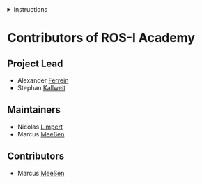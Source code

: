 <details>
<summary>Instructions</summary>

All content authors and code developers are allowed to enlist themselves as
contributors in the `CONTRIBUTORS.md`, as long as their changes are noteworthy.
The authors have to be sorted by their surname first, then by their forename.
Entries for alumni maintainers and leaders will be crossed out and moved to the
end of the list.

Always use the following code format for new entries:

```markdown
- John [Doe](mailto:john.doe@example.com)
- ~~Jane [Doe](mailto:jane.doe@example.com)~~
```

</details>

# Contributors of ROS-I Academy

## Project Lead

- Alexander [Ferrein](mailto:ferrein@fh-aachen.de)
- Stephan [Kallweit](mailto:kallweit@fh-aachen.de)

## Maintainers

- Nicolas [Limpert](mailto:limpert@fh-aachen.de)
- Marcus [Meeßen](mailto:m.meessen@fh-aachen.de)

## Contributors

- Marcus [Meeßen](mailto:m.meessen@fh-aachen.de)